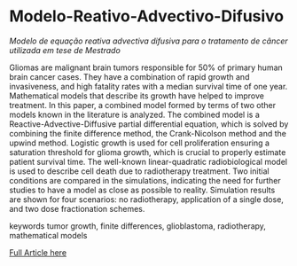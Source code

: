# Modelo-Reativo-Advectivo-Difusivo
_Modelo de equação reativa advectiva difusiva para o tratamento de câncer utilizada em tese de Mestrado_ 

Gliomas are malignant brain tumors responsible for 50% of primary human brain cancer cases. They have a combination
of rapid growth and invasiveness, and high fatality rates with a median survival time of one year. Mathematical models
that describe its growth have helped to improve treatment. In this paper, a combined model formed by terms of two other
models known in the literature is analyzed. The combined model is a Reactive-Advective-Diffusive partial differential
equation, which is solved by combining the finite difference method, the Crank-Nicolson method and the upwind
method. Logistic growth is used for cell proliferation ensuring a saturation threshold for glioma growth, which is crucial
to properly estimate patient survival time. The well-known linear-quadratic radiobiological model is used to describe
cell death due to radiotherapy treatment. Two initial conditions are compared in the simulations, indicating the need
for further studies to have a model as close as possible to reality. Simulation results are shown for four scenarios: no
radiotherapy, application of a single dose, and two dose fractionation schemes.

keywords tumor growth, finite differences, glioblastoma, radiotherapy, mathematical models

[Full Article here](https://doi.org/10.5433/1679-0375.2023.v44.47321) 

